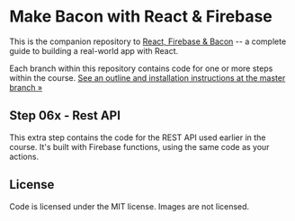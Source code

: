 Make Bacon with React & Firebase
================================

This is the companion repository to [React, Firebase & Bacon](https://frontarm.com/bacon) -- a complete guide to building a real-world app with React.

Each branch within this repository contains code for one or more steps within the course. [See an outline and installation instructions at the master branch &raquo;](https://github.com/frontarm/react-firebase-bacon)


Step 06x - Rest API
--------

This extra step contains the code for the REST API used earlier in the course. It's built with Firebase functions, using the same code as your actions.


License
-------

Code is licensed under the MIT license. Images are not licensed.